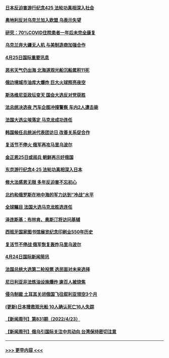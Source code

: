 #### [日本反迫害游行纪念425 法轮功真相深入社会](../pages/prog202/a103409571.md?t=04252251) 
#### [奥地利反对乌克兰加入欧盟 乌表示失望](../pages/prog202/a103409479.md?t=04252251) 
#### [研究：70%COVID住院患者一年后未完全康复](../pages/prog202/a103409456.md?t=04252251) 
#### [乌克兰弃大疆无人机 与美制造商加强合作](../pages/prog202/a103409435.md?t=04252251) 
#### [4月25日国际重要讯息](../pages/prog202/a103409355.md?t=04252251) 
#### [恶劣天气仍出海 北海道观光船沉船累积11死](../pages/prog202/a103409303.md?t=04252251) 
#### [俄边境城市油库大爆炸 巨大火球照亮夜空](../pages/prog202/a103409294.md?t=04252251) 
#### [斯洛维尼亚政坛变天 国会大选反对党获胜](../pages/prog202/a103409285.md?t=04252251) 
#### [法总统决选夜 汽车企图冲撞警察 车内2人遭击毙](../pages/prog202/a103409239.md?t=04252251) 
#### [法国大选尘埃落定 马克龙成功连任](../pages/prog202/a103409096.md?t=04252251) 
#### [韩国候任总统派代表团访日 改善关系促合作](../pages/prog202/a103409088.md?t=04252251) 
#### [复活节不停火 俄军再攻马里乌波尔](../pages/prog202/a103409086.md?t=04252251) 
#### [金正恩25日或阅兵 朝鲜再示好俄国](../pages/prog202/a103409090.md?t=04252251) 
#### [东京游行纪念4·25 法轮功真相深入日本](../pages/prog202/a103409065.md?t=04252251) 
#### [修大法感恩无限 多年反迫害不忘初心](../pages/prog202/a103409052.md?t=04252251) 
#### [北约和俄罗斯在地中海的军力达到“冷战”水平](../pages/prog202/a103409034.md?t=04252251) 
#### [全球瞩目 法国大选马克龙胜选连任](../pages/prog202/a103409032.md?t=04252251) 
#### [泽连斯基：布林肯、奥斯汀将访问基辅](../pages/prog202/a103409004.md?t=04252251) 
#### [西班牙国家图书馆展览纪念印刷业550年历史](../pages/prog202/a103408868.md?t=04252251) 
#### [复活节不停战 俄军恢复轰炸马里乌波尔](../pages/prog202/a103408883.md?t=04252251) 
#### [4月24日国际新闻简讯](../pages/prog202/a103408850.md?t=04252251) 
#### [法国总统大选第二轮投票 选民面对未来选择](../pages/prog202/a103408837.md?t=04252251) 
#### [尼日利亚非法炼油设施爆炸 逾百人被烧焦](../pages/prog202/a103408720.md?t=04252251) 
#### [侵乌制裁 土耳其关闭俄国飞往叙利亚领空3个月](../pages/prog202/a103408693.md?t=04252251) 
#### [(更新)日本搜救观光船 10人确认死亡16人失踪](../pages/prog202/a103408670.md?t=04252251) 
#### [【新闻周刊】第831期（2022/4/23）](../pages/prog202/a103408566.md?t=04252251) 
#### [【新闻周刊】俄乌引国际关注中共动向 台湾保持密切注意](../pages/prog202/a103408515.md?t=04252251) 

----
#### [ >>> 更早内容 <<< ](../indexes/prog202-earlier.md)
